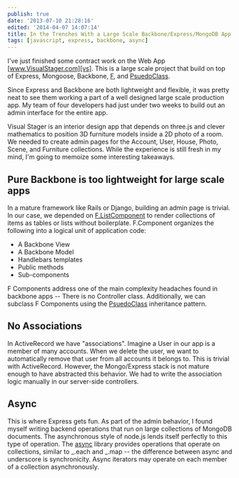 ```yaml
---
publish: true
date: '2013-07-10 21:28:16'
edited: '2014-04-07 14:07:14'
title: In the Trenches With a Large Scale Backbone/Express/MongoDB App
tags: [javascript, express, backbone, async]
---
```


       
I've just finished some contract work on the Web App [www.VisualStager.com][vs]. This is a large scale project that build on top of Express, Mongoose, Backbone, [F][F], and [PsuedoClass][PS].

Since Express and Backbone are both lightweight and flexible, it was pretty neat to see them working a part of a well designed large scale production app. My team of four developers had just under two weeks to build out an admin interface for the entire app. 

Visual Stager is an interior design app that depends on three.js and clever mathematics to position 3D furniture models inside a 2D photo of a room. We needed to create admin pages for the Account, User, House, Photo, Scene, and Furniture collections. While the experience is still fresh in my mind, I'm going to memoize some interesting takeaways. 

## Pure Backbone is too lightweight for large scale apps
In a mature framework like Rails or Django, building an admin page is trivial. In our case, we depended on [F.ListComponent][flc] to render collections of items as tables or lists without boilerplate. F.Component organizes the following into a logical unit of application code:

- A Backbone View
- A Backbone Model
- Handlebars templates
- Public methods
- Sub-components

F Components address one of the main complexity headaches found in backbone apps -- There is no Controller class. Additionally, we can subclass F Components using the [PsuedoClass][PS] inheritance pattern. 

## No Associations
In ActiveRecord we have "associations". Imagine a User in our app is a member of many accounts. When we delete the user, we want to automatically remove that user from all accounts it belongs to. This is trivial with ActiveRecord. However, the Mongo/Express stack is not mature enough to have abstracted this behavior. We had to write the association logic manually in our server-side controllers.

## Async
This is where Express gets fun. As part of the admin behavior, I found myself writing backend operations that run on large collections of MongoDB documents. The asynchronous style of node.js lends itself perfectly to this type of operation. The [async][async] library provides operations that operate on collections, similar to \_.each and \_.map -- the difference between async and underscore is synchronicity. Async iterators may operate on each member of a collection asynchronously.

[F]: http://lazd.github.io/F/ 
[PS]: http://lazd.github.io/PseudoClass/
[vs]: http://www.visualstager.com
[flc]: http://lazd.github.io/F/F/jsdoc/F.ListComponent.html
[async]: https://github.com/caolan/async
